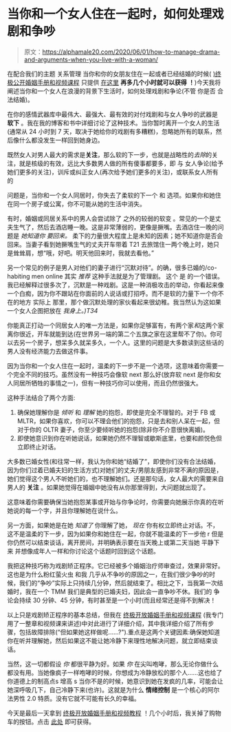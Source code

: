 # 当你和一个女人住在一起时，如何处理戏剧和争吵

> 原文：<https://alphamale20.com/2020/06/01/how-to-manage-drama-and-arguments-when-you-live-with-a-woman/>

在配合我们的主题 关系管理 当你和你的女朋友住在一起或者已经结婚的时候( [)终极公开婚姻手册和视频课程](https://alphamale20.kartra.com/page/qVl58) 只提供 [在这里](https://alphamale20.kartra.com/page/qVl58) **再多几个小时就可以获得** **！**)今天我将阐述当你和一个女人在浪漫的背景下生活时，如何处理戏剧和争论(不管 你是否 合法结婚)。

在你的感情武器库中最伟大、最强大、最有效的对付戏剧和与女人争吵的武器是 **软下** 。我在我的博客和书中详细讨论了这种技术。当你暂时离开一个女人的生活(通常从 24 小时到 7 天，取决于她给你的戏剧有多糟糕)，忽略她所有的联系，然后像什么都没发生一样回到她身边。

既然女人对男人最大的需求是**关注**，那么软的下一步，也就是战略性的*去除*的关注，就是核级的有效，远比大多数男人做的所有傻事都要多，即 与 女人争论(给予她们更多的关注)，训斥或纠正女人(再次给予她们更多的关注)，或联系女人所有的

问题是，当你和一个女人同居时，你失去了柔软的下一个 和 选项。如果你和她住在同一个房子或公寓，你不可能从她的生活中消失。

有时，婚姻或同居关系中的男人会尝试除了 之外的较弱的软变 。常见的一个是丈夫生气了，然后去酒店睡一晚。这是非常薄弱的，更像是撅嘴。去酒店住一晚的问题是 *她知道你* *要回来。* 柔下的力量很大程度上是未知的因素；她不知道你是否会回来。当妻子看到她撅嘴生气的丈夫开车带着 T21 去旅馆住一两个晚上时，她只是耸耸肩，想“哦，好吧。明天他回来时，我就去看他。”

另一个常见的例子是男人对他们的妻子进行“沉默对待”。的确，很多已婚的/co-habiting men online 其实 *推荐* 这种手法就是为了管理剧。 这个 是 的一个错误。我已经解释过很多次了，沉默是一种戏剧。这是一种消极攻击的举动，你看起来像一个白痴，因为你不跟站在你面前的人说话或打招呼。而不是软的力量下一个你不在的地方 实际上 那里，那个做沉默处理的家伙看起来很幼稚。我当然认为这如果一个女人企图把放在 *我身上。)T34*

你能真正打动一个同居女人的唯一方法是，如果你足够富有，有两个家*和*这两个家离你很近，开车就能到达(在世界另一端的第二个五旗之家在这里帮不了你)。你可以去另一个房子，想呆多久就呆多久，一个人。这里的问题是大多数读到这些话的男人没有经济能力去做这件事。

因为当你和一个女人住在一起时，温柔的下一步不是一个选项，这意味着你需要一个完全不同的技巧。虽然没有一种技巧会像软 next 那么好(放弃软 next 是你和女人同居所牺牲的事情之一)，但有一种技巧你可以使用，而且仍然很强大。

这种手法结合了两个方面:

1.  确保她理解你是 *倾听* 和 *理解* 她的抱怨，即使是完全不理智的。对于 FB 或 MLTR，如果你喜欢，你可以不理会他们的抱怨，只是去和别人呆在一起，但对于你的 OLTR 妻子，你至少要倾听她的抱怨(除非你不介意很快离婚)。
2.  即使她意识到你在听她说话，如果她仍然不理智或歇斯底里，也要和颜悦色但立即终止对话。

大多数已婚女性(和往常一样，我认为你和她“结婚了”，即使你们没有合法结婚，因为你们过着已婚夫妇的生活方式)对她们的丈夫/男朋友感到非常不满的原因是，她们觉得这个男人不听她们的，也不理解她们。还是那句话，女人最大的需要来自男人的 **关注** 。如果她觉得在婚姻中她没有从你那里得到，大问题就出现了。

这意味着你需要确保当她抱怨某事或开始与你争论时，你需要向她展示你真的在听她说的每一个字，并且你理解她在说什么。

另一方面，如果她是在她 *知道了* 你理解了她， *现在* 你有权立即终止对话。不，这不是温柔的下一步，因为如果你和她住在一起，你就不能温柔的下一步他 r 但是你仍然可以结束谈话，离开房间，并明确表示要在当天晚上或第二天当她 平静下来 并想像成年人一样和你讨论这个话题时回到这个话题。

我把这种技巧称为戏剧矫正程序。它已经被多个婚姻治疗师审查过，效果非常好。这也是为什么粉红萤火虫 和我 几乎从不争吵的原因之一，在我们很少争吵的时候，我们的“争吵”实际上只持续几分钟，然后就结束了。相比之下，当我第一次结婚时，我在一个 TMM 我们是典型的已婚夫妇，因此会一直争吵不休。我们的 争论会持续 30 分钟、45 分钟，有时甚至是一个小时(而且经常还是得不到解决！

以上只是戏剧矫正程序的基本总结，但我在 [终极开放婚姻手册和视频课程](https://alphamale20.kartra.com/page/qVl58) (我专门用了一整章和视频课来讲述)中对此进行了详细介绍，其中我详细介绍了所有步骤，包括故障排除(“但如果她这样做呢……?").重点是这两个关键因素:确保她知道你在听并理解她，然后如果这不能让她冷静下来理性地解决问题，就立即结束谈话。

当然，这一切都假设 *你* 都很平静为好。如果 *你* 在尖叫咆哮，那么无论你做什么都没有用。当她像疯子一样咆哮的时候，你想成为冷静放松的那个人……这也给了你道德上的制高点s 增高 s 当你不是的时候，她意识到她在发疯的几率，可能会让她深呼吸几下，自己冷静下来(也许)。这就是为什么 **情绪控制** 是一个核心的阿尔法男性 2.0 特质。没有它就不可能有长久的幸福。

今天是最后一天拿到 [终极开放婚姻手册和视频教程](https://alphamale20.kartra.com/page/qVl58) ！几个小时后，我关掉了购物车的按钮。点击 [此处](https://alphamale20.kartra.com/page/qVl58) 即可获得。